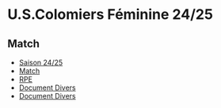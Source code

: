# U.S.Colomiers Féminine 24/25
<html lang="fr">
<head>
    <meta charset="UTF-8">
    <meta name="viewport" content="width=device-width, initial-scale=1.0">
    <link rel="stylesheet" href="style.css"> </head>
<body>
    <h2>Match</h2>
    <ul>
        <li><a href="J1CF63.html">Saison 24/25</a></li>
        <li><a href="J2GF38.html">Match</a></li>
        <li><a href="J3PF43.html">RPE</a></li>
        <li><a href="J4AM.html">Document Divers</a></li>
        <li><a href="J5OLII.html">Document Divers</a></li>
    </ul>
</body>
</html>
